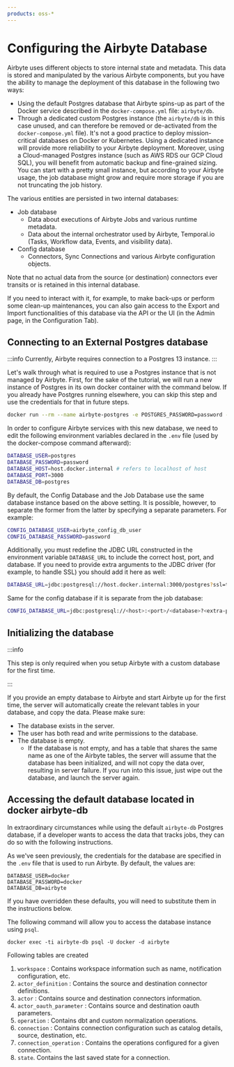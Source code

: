 ```yaml
---
products: oss-*
---
```


# Configuring the Airbyte Database

Airbyte uses different objects to store internal state and metadata. This data is stored and
manipulated by the various Airbyte components, but you have the ability to manage the deployment of
this database in the following two ways:

- Using the default Postgres database that Airbyte spins-up as part of the Docker service described
  in the `docker-compose.yml` file: `airbyte/db`.
- Through a dedicated custom Postgres instance \(the `airbyte/db` is in this case unused, and can
  therefore be removed or de-activated from the `docker-compose.yml` file\). It's not a good
  practice to deploy mission-critical databases on Docker or Kubernetes. Using a dedicated instance
  will provide more reliability to your Airbyte deployment. Moreover, using a Cloud-managed Postgres
  instance (such as AWS RDS our GCP Cloud SQL), you will benefit from automatic backup and
  fine-grained sizing. You can start with a pretty small instance, but according to your Airbyte
  usage, the job database might grow and require more storage if you are not truncating the job
  history.

The various entities are persisted in two internal databases:

- Job database
  - Data about executions of Airbyte Jobs and various runtime metadata.
  - Data about the internal orchestrator used by Airbyte, Temporal.io \(Tasks, Workflow data,
    Events, and visibility data\).
- Config database
  - Connectors, Sync Connections and various Airbyte configuration objects.

Note that no actual data from the source \(or destination\) connectors ever transits or is retained
in this internal database.

If you need to interact with it, for example, to make back-ups or perform some clean-up
maintenances, you can also gain access to the Export and Import functionalities of this database via
the API or the UI \(in the Admin page, in the Configuration Tab\).

## Connecting to an External Postgres database

:::info Currently, Airbyte requires connection to a Postgres 13 instance. :::

Let's walk through what is required to use a Postgres instance that is not managed by Airbyte.
First, for the sake of the tutorial, we will run a new instance of Postgres in its own docker
container with the command below. If you already have Postgres running elsewhere, you can skip this
step and use the credentials for that in future steps.

```bash
docker run --rm --name airbyte-postgres -e POSTGRES_PASSWORD=password -p 3000:5432 -d postgres
```

In order to configure Airbyte services with this new database, we need to edit the following
environment variables declared in the `.env` file \(used by the docker-compose command afterward\):

```bash
DATABASE_USER=postgres
DATABASE_PASSWORD=password
DATABASE_HOST=host.docker.internal # refers to localhost of host
DATABASE_PORT=3000
DATABASE_DB=postgres
```

By default, the Config Database and the Job Database use the same database instance based on the
above setting. It is possible, however, to separate the former from the latter by specifying a
separate parameters. For example:

```bash
CONFIG_DATABASE_USER=airbyte_config_db_user
CONFIG_DATABASE_PASSWORD=password
```

Additionally, you must redefine the JDBC URL constructed in the environment variable `DATABASE_URL`
to include the correct host, port, and database. If you need to provide extra arguments to the JDBC
driver \(for example, to handle SSL\) you should add it here as well:

```bash
DATABASE_URL=jdbc:postgresql://host.docker.internal:3000/postgres?ssl=true&sslmode=require
```

Same for the config database if it is separate from the job database:

```bash
CONFIG_DATABASE_URL=jdbc:postgresql://<host>:<port>/<database>?<extra-parameters>
```

## Initializing the database

:::info

This step is only required when you setup Airbyte with a custom database for the first time.

:::

If you provide an empty database to Airbyte and start Airbyte up for the first time, the server will
automatically create the relevant tables in your database, and copy the data. Please make sure:

- The database exists in the server.
- The user has both read and write permissions to the database.
- The database is empty.
  - If the database is not empty, and has a table that shares the same name as one of the Airbyte
    tables, the server will assume that the database has been initialized, and will not copy the
    data over, resulting in server failure. If you run into this issue, just wipe out the database,
    and launch the server again.

## Accessing the default database located in docker airbyte-db

In extraordinary circumstances while using the default `airbyte-db` Postgres database, if a
developer wants to access the data that tracks jobs, they can do so with the following instructions.

As we've seen previously, the credentials for the database are specified in the `.env` file that is
used to run Airbyte. By default, the values are:

```text
DATABASE_USER=docker
DATABASE_PASSWORD=docker
DATABASE_DB=airbyte
```

If you have overridden these defaults, you will need to substitute them in the instructions below.

The following command will allow you to access the database instance using `psql`.

```text
docker exec -ti airbyte-db psql -U docker -d airbyte
```

Following tables are created

1. `workspace` : Contains workspace information such as name, notification configuration, etc.
2. `actor_definition` : Contains the source and destination connector definitions.
3. `actor` : Contains source and destination connectors information.
4. `actor_oauth_parameter` : Contains source and destination oauth parameters.
5. `operation` : Contains dbt and custom normalization operations.
6. `connection` : Contains connection configuration such as catalog details, source, destination,
   etc.
7. `connection_operation` : Contains the operations configured for a given connection.
8. `state`. Contains the last saved state for a connection.
